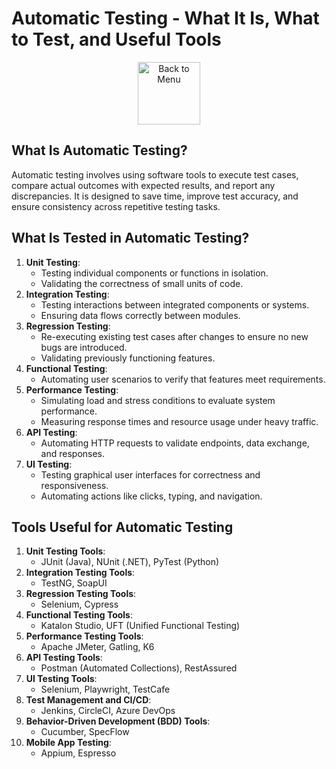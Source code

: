 # Automatic Testing - What It Is, What to Test, and Useful Tools

<div align="center">
<a href=https://github.com/Prime2390/Prime2390/blob/main/Notes/MyNote.md>
    <img src="https://raw.githubusercontent.com/Prime2390/Prime2390/refs/heads/main/Icons/DALL·E%202024-11-11%2022.20.53%20-%20A%20minimalistic%20and%20modern%20icon%20representing%20'Back%20to%20Menu'.%20The%20icon%20should%20feature%20an%20arrow%20pointing%20to%20a%20menu%20or%20list%20symbol%2C%20indicating%20navigation%20.webp" alt="Back to Menu" style="width:100px;height:100px;">
</a>
</div>

## What Is Automatic Testing?
Automatic testing involves using software tools to execute test cases, compare actual outcomes with expected results, and report any discrepancies. It is designed to save time, improve test accuracy, and ensure consistency across repetitive testing tasks.

## What Is Tested in Automatic Testing?
1. **Unit Testing**:
   - Testing individual components or functions in isolation.
   - Validating the correctness of small units of code.
2. **Integration Testing**:
   - Testing interactions between integrated components or systems.
   - Ensuring data flows correctly between modules.
3. **Regression Testing**:
   - Re-executing existing test cases after changes to ensure no new bugs are introduced.
   - Validating previously functioning features.
4. **Functional Testing**:
   - Automating user scenarios to verify that features meet requirements.
5. **Performance Testing**:
   - Simulating load and stress conditions to evaluate system performance.
   - Measuring response times and resource usage under heavy traffic.
6. **API Testing**:
   - Automating HTTP requests to validate endpoints, data exchange, and responses.
7. **UI Testing**:
   - Testing graphical user interfaces for correctness and responsiveness.
   - Automating actions like clicks, typing, and navigation.

## Tools Useful for Automatic Testing
1. **Unit Testing Tools**:
   - JUnit (Java), NUnit (.NET), PyTest (Python)
2. **Integration Testing Tools**:
   - TestNG, SoapUI
3. **Regression Testing Tools**:
   - Selenium, Cypress
4. **Functional Testing Tools**:
   - Katalon Studio, UFT (Unified Functional Testing)
5. **Performance Testing Tools**:
   - Apache JMeter, Gatling, K6
6. **API Testing Tools**:
   - Postman (Automated Collections), RestAssured
7. **UI Testing Tools**:
   - Selenium, Playwright, TestCafe
8. **Test Management and CI/CD**:
   - Jenkins, CircleCI, Azure DevOps
9. **Behavior-Driven Development (BDD) Tools**:
   - Cucumber, SpecFlow
10. **Mobile App Testing**:
    - Appium, Espresso
